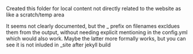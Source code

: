 Created this folder for local content not directly related to the website as like a scratch/temp area

It seems not clearly documented, but the _ prefix on filenames excldues them from the output, without needing explicit mentioning in the config.yml which would also work. Maybe the latter more formally works, but you can see it is not inluded in _site after jekyll build